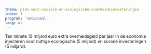 ```yaml
---
thema: plan-voor-sociale-en-ecologische-overheidsinvesteringen
index: 1
program: 'nationaal'
lang: nl
---
```

Ten minste 10 miljard euro extra overheidsgeld per jaar in de economie injecteren voor nuttige ecologische (5 miljard) en sociale investeringen (5 miljard).
